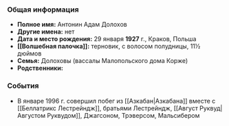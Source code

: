 ### Общая информация
- **Полное имя:** Антонин Адам Долохов
- **Другие имена:** нет
- **Дата и место рождения:** 29 января **1927** г., Краков, Польша
- **[[Волшебная палочка]]:** терновик, с волосом полудницы, 11½ дюймов
- **Семья:** Долоховы (вассалы Малопольского дома Корже)
- **Родственники:**

### События
- В январе 1996 г. совершил побег из [[Азкабан|Азкабана]] вместе с [[Беллатрикс Лестрейндж]], братьями Лестрейндж, [[Август Руквуд|Августом Руквудом]], Джагсоном, Трэверсом, Мальсибером